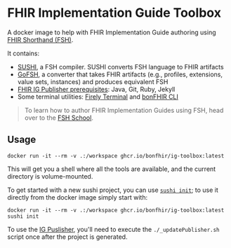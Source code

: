 # FHIR Implementation Guide Toolbox

A docker image to help with FHIR Implementation Guide authoring using [FHIR Shorthand (FSH)](https://hl7.org/fhir/uv/shorthand/).

It contains:

- [SUSHI](https://fshschool.org/docs/sushi/), a FSH compiler. SUSHI converts FSH language to FHIR artifacts
- [GoFSH](https://fshschool.org/docs/gofsh/), a converter that takes FHIR artifacts (e.g., profiles, extensions, value sets, instances) and produces equivalent FSH
- [FHIR IG Publisher prerequisites](https://confluence.hl7.org/display/FHIR/IG+Publisher+Documentation): Java, Git, Ruby, Jekyll
- Some terminal utilities: [Firely Terminal](https://docs.fire.ly/projects/Firely-Terminal/index.html) and [bonFHIR CLI](https://bonfhir.dev/packages/cli)

> To learn how to author FHIR Implementation Guides using FSH, head over to the [FSH School](https://fshschool.org/).

## Usage

```shell
docker run -it --rm -v .:/workspace ghcr.io/bonfhir/ig-toolbox:latest
```

This will get you a shell where all the tools are available, and the current directory is volume-mounted.

To get started with a new sushi project, you can use [`sushi init`](https://fshschool.org/docs/sushi/project/#initializing-a-sushi-project); to use it directly from the docker image simply start with:

```shell
docker run -it --rm -v .:/workspace ghcr.io/bonfhir/ig-toolbox:latest sushi init
```

To use the [IG Puslisher](https://confluence.hl7.org/display/FHIR/IG+Publisher+Documentation), you'll need to execute the `./_updatePublisher.sh` script once after the project is generated.